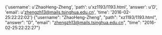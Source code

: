{'username': u'ZhaoHeng-Zheng', 'path': u'xz1193/1193.html', 'answer': u'D', 'email': u'zhengzh13@mails.tsinghua.edu.cn', 'time': '2016-02-25:22:22:02'}
{"username": "ZhaoHeng-Zheng", "path": "xz1193/1193.html", "answer": "D", "email": "zhengzh13@mails.tsinghua.edu.cn", "time": "2016-02-25:22:22:27"}
